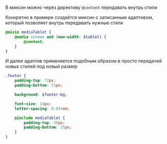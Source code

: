 
В миксин можно через директиву `@content` передавать внутрь стили

Конкретно в примере создаётся миксин с записанным адаптивом, который позволяет внутрь передавать нужные стили

```SCSS
@mixin mediaTablet {
	@media screen and (max-width: $tablet) {
		@content;
	}
}
```

И далее адаптив применяется подобным образом в просто передачей новых стилей под новый размер

```SCSS
.footer {
	padding-top: 72px;
	padding-bottom: 51px;

	background: $footer-bg;

	font-size: 14px;
	letter-spacing: 0.05rem;

	@include mediaTablet {
		padding-top: 36px;
		padding-bottom: 25px;
	}
}
```
